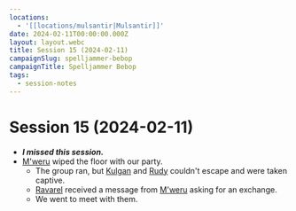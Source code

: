 ```yaml
---
locations:
  - '[[locations/mulsantir|Mulsantir]]'
date: 2024-02-11T00:00:00.000Z
layout: layout.webc
title: Session 15 (2024-02-11)
campaignSlug: spelljammer-bebop
campaignTitle: Spelljammer Bebop
tags:
  - session-notes
---
```

# Session 15 (2024-02-11)

- ***I missed this session.***
- [M'weru](npcs/mweru.md) wiped the floor with our party.
	- The group ran, but [Kulgan](pcs/kulgan.md) and [Rudy](pcs/refuge-unit-d3.md) couldn't escape and were taken captive.
	- [Ravarel](pcs/ravarel-deshent.md) received a message from [M'weru](npcs/mweru.md) asking for an exchange.
	- We went to meet with them.
